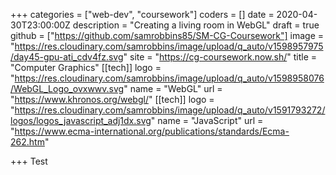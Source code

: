+++
categories = ["web-dev", "coursework"]
coders = []
date = 2020-04-30T23:00:00Z
description = "Creating a living room in WebGL"
draft = true
github = ["https://github.com/samrobbins85/SM-CG-Coursework"]
image = "https://res.cloudinary.com/samrobbins/image/upload/q_auto/v1598957975/day45-gpu-ati_cdv4fz.svg"
site = "https://cg-coursework.now.sh/"
title = "Computer Graphics"
[[tech]]
logo = "https://res.cloudinary.com/samrobbins/image/upload/q_auto/v1598958076/WebGL_Logo_ovxwwv.svg"
name = "WebGL"
url = "https://www.khronos.org/webgl/"
[[tech]]
logo = "https://res.cloudinary.com/samrobbins/image/upload/q_auto/v1591793272/logos/logos_javascript_adj1dx.svg"
name = "JavaScript"
url = "https://www.ecma-international.org/publications/standards/Ecma-262.htm"

+++
Test